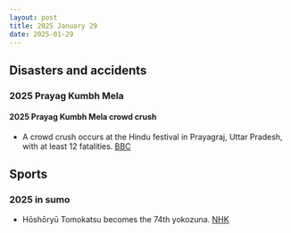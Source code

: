 ```yaml
---
layout: post
title: 2025 January 29
date: 2025-01-29
---
```


## Disasters and accidents

### 2025 Prayag Kumbh Mela

#### 2025 Prayag Kumbh Mela crowd crush

- A crowd crush occurs at the Hindu festival in Prayagraj, Uttar Pradesh, with at least 12 fatalities. [BBC](https://www.bbc.com/news/live/cgq07z0yexvt)

## Sports

### 2025 in sumo

- Hōshōryū Tomokatsu becomes the 74th yokozuna. [NHK](https://www3.nhk.or.jp/news/html/20250129/k10014706251000.html)